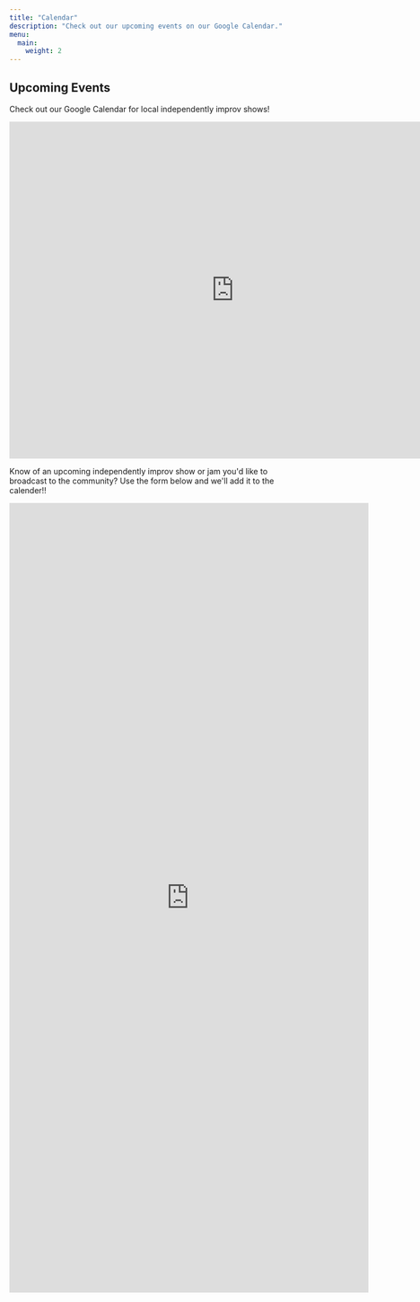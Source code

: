 ```yaml
---
title: "Calendar"
description: "Check out our upcoming events on our Google Calendar."
menu:
  main:
    weight: 2
---
```


## Upcoming Events

Check out our Google Calendar for local independently improv shows!

<iframe src="https://calendar.google.com/calendar/embed?src=c_c55c073b57fcc32285313922dd66202afe6c1ec2949769b5394a0dde02b6b0ed%40group.calendar.google.com&ctz=America%2FNew_York" style="border: 0" width="800" height="600" frameborder="0" scrolling="no"></iframe>

Know of an upcoming independently improv show or jam you'd like to broadcast to the community? Use the form below and we'll add it to the calender!!

<iframe src="https://docs.google.com/forms/d/e/1FAIpQLScvhS_ZFt9PyWyBwYdmuc09NyPAomYMxY2XSVTV8MPm_PDH6w/viewform?embedded=true" width="640" height="1406" frameborder="0" marginheight="0" marginwidth="0">Loading…</iframe>
